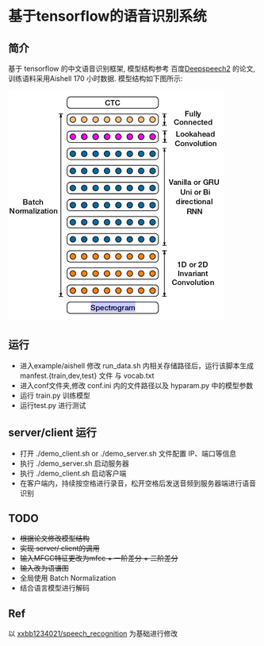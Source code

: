 # 基于tensorflow的语音识别系统
## 简介
基于 tensorflow 的中文语音识别框架, 模型结构参考 百度[Deepspeech2](http://proceedings.mlr.press/v48/amodei16.pdf) 的论文,训练语料采用Aishell 170 小时数据. 模型结构如下图所示:

![](img/arc.png)

## 运行

* 进入example/aishell 修改 run_data.sh 内相关存储路径后，运行该脚本生成 manfest.{train,dev,test} 文件 与 vocab.txt    
* 进入conf文件夹,修改 conf.ini 内的文件路径以及 hyparam.py 中的模型参数   
* 运行 train.py 训练模型    
* 运行test.py 进行测试

## server/client 运行

* 打开 ./demo_client.sh or ./demo_server.sh 文件配置 IP、端口等信息
* 执行 ./demo_server.sh 启动服务器    
* 执行 ./demo_client.sh 启动客户端   
* 在客户端内，持续按空格进行录音，松开空格后发送音频到服务器端进行语音识别

## TODO
* ~~根据论文修改模型结构~~    
* ~~实现 server/ client的调用~~  
* ~~输入MFCC特征更改为mfcc + 一阶差分 + 二阶差分~~    
* ~~输入改为语谱图~~    
* 全局使用 Batch Normalization    
* 结合语言模型进行解码

## Ref
以 [xxbb1234021/speech_recognition](https://github.com/xxbb1234021/speech_recognition) 为基础进行修改
